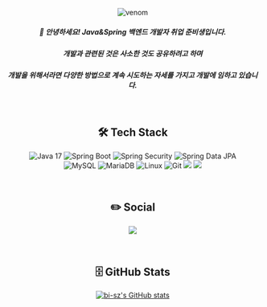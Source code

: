 <div align="center">

  ![venom](https://capsule-render.vercel.app/api?type=venom&height=200&text=Welcome%20JJH%20github%20!&fontSize=70&color=0:8871e5,100:b678c4&stroke=b678c4)

  <h5> 🚀 안녕하세요! Java&Spring 백엔드 개발자 취업 준비생입니다. </h5>
  <h5> 개발과 관련된 것은 사소한 것도 공유하려고 하며 </h5>
  <h5> 개발을 위해서라면 다양한 방법으로 계속 시도하는 자세를 가지고 개발에 임하고 있습니다. </h5>

  <br/>

  ## 🛠 Tech Stack

  ![Java 17](https://img.shields.io/badge/Java-007396?style=flat-square&logo=OpenJDK&logoColor=white)
  ![Spring Boot](https://img.shields.io/badge/Spring_Boot-6DB33F?style=flat-square&logo=springboot&logoColor=white)
  ![Spring Security](https://img.shields.io/badge/Spring_Security-6DB33F?style=flat-square&logo=springsecurity&logoColor=white)
  ![Spring Data JPA](https://img.shields.io/badge/Spring_Data_JPA-6DB33F?style=flat-square&logo=buffer&logoColor=white)  
  ![MySQL](https://img.shields.io/badge/MySQL-4479A1?style=flat-square&logo=MySQL&logoColor=white)
  ![MariaDB](https://img.shields.io/badge/MariaDB-003545?style=flat-square&logo=mariadb&logoColor=white)
  ![Linux](https://img.shields.io/badge/Linux-FCC624?style=flat-square&logo=linux&logoColor=black)
  ![Git](https://img.shields.io/badge/git-%23F05033.svg?style=flat-square&logo=git&logoColor=white)
  <img src="https://img.shields.io/badge/IntelliJ IDEA-000000.svg?style=flat-square&logo=intellij-idea&logoColor=white">
  <img src="https://img.shields.io/badge/DBeaver-4D4D4D?style=flat-square&logo=dbeaver&logoColor=white">

  <br/>

  ## ✏️ Social
  <a href="https://velog.io/@jjjaehoon"><img src="http://img.shields.io/badge/-Velog-20c997?style=for-the-badge&link=https://velog.io/@jjjaehoon"/></a>
  

  <br/>

  ## 🗄 GitHub Stats

  [![bi-sz's GitHub stats](https://github-readme-stats.vercel.app/api?username=jjjaehoon&include_all_commits=true&show_icons=true&theme=cobalt)](https://github.com/bi-sz/github-readme-stats)

</div>
